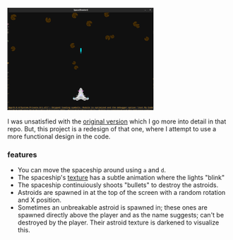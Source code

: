 ![showcase](docs/showcase.gif)

I was unsatisfied with the [original version](https://github.com/thepigeongenerator/SpaceShooter) which I go more into detail in that repo. But, this project is a redesign of that one, where I attempt to use a more functional design in the code.

### features
- You can move the spaceship around using `a` and `d`.
- The spaceship's [texture](./SpaceShooter2/Content/spaceship/) has a subtle animation where the lights "blink"
- The spaceship continuiously shoots "bullets" to destroy the astroids.
- Astroids are spawned in at the top of the screen with a random rotation and X position.
- Sometimes an unbreakable astroid is spawned in; these ones are spawned directly above the player and as the name suggests; can't be destroyed by the player. Their astroid texture is darkened to visualize this.
